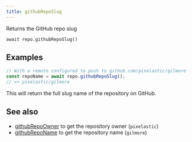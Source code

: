 ```yaml
---
title: githubRepoSlug
---
```


<div class="lead">Returns the GitHub repo slug</div>

`await repo.githubRepoSlug()`

## Examples

```javascript
// With a remote configured to push to github.com/pixelastic/gilmore
const repoName = await repo.githubRepoSlug();
// => pixelastic/gilmore
```

This will return the full slug name of the repository on GitHub.

## See also

- [githubRepoOwner][1] to get the repository owner (`pixelastic`)
- [githubRepoName][2] to get the repository name (`gilmore`)

[1]: /githubRepoOwner/
[2]: /githubRepoName/
